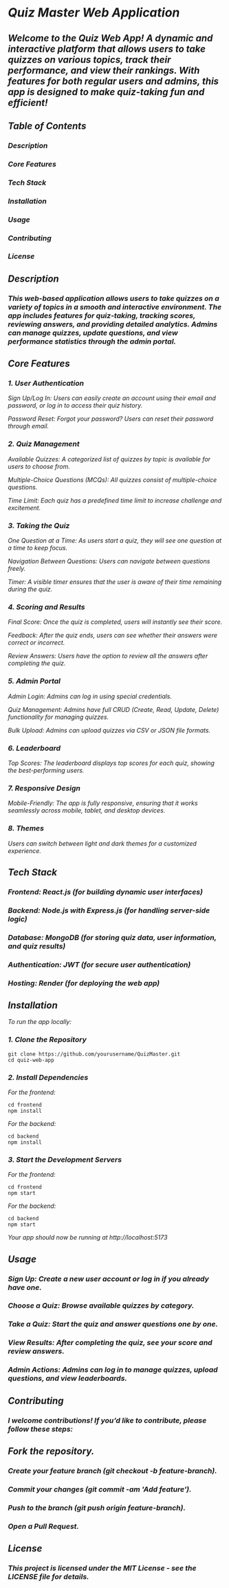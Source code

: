 # *Quiz Master Web Application*
## *Welcome to the Quiz Web App! A dynamic and interactive platform that allows users to take quizzes on various topics, track their performance, and view their rankings. With features for both regular users and admins, this app is designed to make quiz-taking fun and efficient!*

## *Table of Contents*
### *Description*
### *Core Features*
### *Tech Stack*
### *Installation*
### *Usage*
### *Contributing*
### *License*

## *Description*
### *This web-based application allows users to take quizzes on a variety of topics in a smooth and interactive environment. The app includes features for quiz-taking, tracking scores, reviewing answers, and providing detailed analytics. Admins can manage quizzes, update questions, and view performance statistics through the admin portal.*

## *Core Features*

### *1. User Authentication*

*Sign Up/Log In: Users can easily create an account using their email and password, or log in to access their quiz history.*

*Password Reset: Forgot your password? Users can reset their password through email.*

### *2. Quiz Management*

*Available Quizzes: A categorized list of quizzes by topic is available for users to choose from.*

*Multiple-Choice Questions (MCQs): All quizzes consist of multiple-choice questions.*

*Time Limit: Each quiz has a predefined time limit to increase challenge and excitement.*

### *3. Taking the Quiz*

*One Question at a Time: As users start a quiz, they will see one question at a time to keep focus.*

*Navigation Between Questions: Users can navigate between questions freely.*

*Timer: A visible timer ensures that the user is aware of their time remaining during the quiz.*

### *4. Scoring and Results*

*Final Score: Once the quiz is completed, users will instantly see their score.*

*Feedback: After the quiz ends, users can see whether their answers were correct or incorrect.*

*Review Answers: Users have the option to review all the answers after completing the quiz.*

### *5. Admin Portal*

*Admin Login: Admins can log in using special credentials.*

*Quiz Management: Admins have full CRUD (Create, Read, Update, Delete) functionality for managing quizzes.*

*Bulk Upload: Admins can upload quizzes via CSV or JSON file formats.*

### *6. Leaderboard*

*Top Scores: The leaderboard displays top scores for each quiz, showing the best-performing users.*

### *7. Responsive Design*

*Mobile-Friendly: The app is fully responsive, ensuring that it works seamlessly across mobile, tablet, and desktop devices.*

### *8. Themes*

*Users can switch between light and dark themes for a customized experience.*

## *Tech Stack*

### *Frontend: React.js (for building dynamic user interfaces)*
### *Backend: Node.js with Express.js (for handling server-side logic)*
### *Database: MongoDB (for storing quiz data, user information, and quiz results)*
### *Authentication: JWT (for secure user authentication)*
### *Hosting: Render (for deploying the web app)*

## *Installation*

*To run the app locally:*

### *1. Clone the Repository*

```
git clone https://github.com/yourusername/QuizMaster.git
cd quiz-web-app
```

### *2. Install Dependencies*

*For the frontend:*

```
cd frontend
npm install
```

*For the backend:*

```
cd backend
npm install
```

### *3. Start the Development Servers*

*For the frontend:*

```
cd frontend
npm start
```

*For the backend:*

```
cd backend
npm start
```

*Your app should now be running at http://localhost:5173*

## *Usage*

### *Sign Up: Create a new user account or log in if you already have one.*

### *Choose a Quiz: Browse available quizzes by category.*

### *Take a Quiz: Start the quiz and answer questions one by one.*

### *View Results: After completing the quiz, see your score and review answers.*

### *Admin Actions: Admins can log in to manage quizzes, upload questions, and view leaderboards.*

## *Contributing*
### *I welcome contributions! If you’d like to contribute, please follow these steps:*

## *Fork the repository.*

### *Create your feature branch (git checkout -b feature-branch).*
### *Commit your changes (git commit -am 'Add feature').*
### *Push to the branch (git push origin feature-branch).*
### *Open a Pull Request.*

## *License*
### *This project is licensed under the MIT License - see the LICENSE file for details.*
